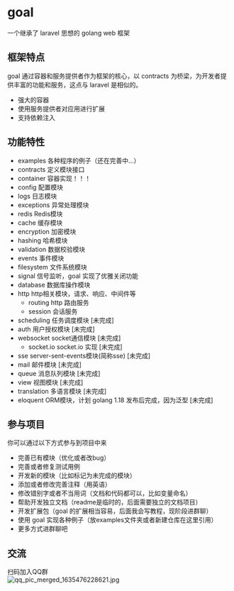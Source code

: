 # goal

一个继承了 laravel 思想的 golang web 框架

## 框架特点
goal 通过容器和服务提供者作为框架的核心，以 contracts 为桥梁，为开发者提供丰富的功能和服务，这点与 laravel 是相似的。
* 强大的容器
* 使用服务提供者对应用进行扩展
* 支持依赖注入

## 功能特性

* examples 各种程序的例子（还在完善中...）
* contracts 定义模块接口
* container 容器实现！！！
* config 配置模块
* logs 日志模块
* exceptions 异常处理模块
* redis Redis模块
* cache 缓存模块
* encryption 加密模块
* hashing 哈希模块
* validation 数据校验模块
* events 事件模块
* filesystem 文件系统模块
* signal 信号监听，goal 实现了优雅关闭功能
* database 数据库操作模块
* http http相关模块，请求、响应、中间件等
  * routing http 路由服务
  * session 会话服务
* scheduling 任务调度模块 [未完成]
* auth 用户授权模块 [未完成]
* websocket socket通信模块 [未完成]
  * socket.io socket.io 实现 [未完成]
* sse server-sent-events模块(简称sse) [未完成]
* mail 邮件模块 [未完成]
* queue 消息队列模块 [未完成]
* view 视图模块 [未完成]
* translation 多语言模块 [未完成]
* eloquent ORM模块，计划 golang 1.18 发布后完成，因为泛型 [未完成]

## 参与项目

你可以通过以下方式参与到项目中来

* 完善已有模块（优化或者改bug）
* 完善或者修复测试用例
* 开发新的模块（比如标记为未完成的模块）
* 添加或者修改完善注释（用英语）
* 修改错别字或者不当用词（文档和代码都可以，比如变量命名）
* 帮助开发独立文档（readme是临时的，后面需要独立的文档项目）
* 开发扩展包（goal 的扩展相当容易，后面我会写教程，现阶段进群聊）
* 使用 goal 实现各种例子（放examples文件夹或者新建仓库在这里引用）
* 更多方式进群聊吧

## 交流

扫码加入QQ群  
![qq_pic_merged_1635476228621.jpg](https://i.loli.net/2021/10/29/dpLvehizJCX7EUN.jpg)
